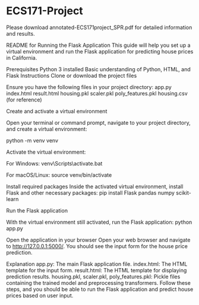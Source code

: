 # ECS171-Project
Please download annotated-ECS171project_SPR.pdf for detailed information and results.


README for Running the Flask Application
This guide will help you set up a virtual environment and run the Flask application for predicting house prices in California.

Prerequisites
Python 3 installed
Basic understanding of Python, HTML, and Flask
Instructions
Clone or download the project files

Ensure you have the following files in your project directory:
app.py
index.html
result.html
housing.pkl
scaler.pkl
poly_features.pkl
housing.csv (for reference)

Create and activate a virtual environment

Open your terminal or command prompt, navigate to your project directory, and create a virtual environment:

python -m venv venv

Activate the virtual environment:

For Windows:
venv\Scripts\activate.bat

For macOS/Linux:
source venv/bin/activate

Install required packages
Inside the activated virtual environment, install Flask and other necessary packages:
pip install Flask pandas numpy scikit-learn

Run the Flask application

With the virtual environment still activated, run the Flask application:
python app.py

Open the application in your browser
Open your web browser and navigate to http://127.0.0.1:5000/. You should see the input form for the house price prediction.

Explanation
app.py: The main Flask application file.
index.html: The HTML template for the input form.
result.html: The HTML template for displaying prediction results.
housing.pkl, scaler.pkl, poly_features.pkl: Pickle files containing the trained model and preprocessing transformers.
Follow these steps, and you should be able to run the Flask application and predict house prices based on user input.
